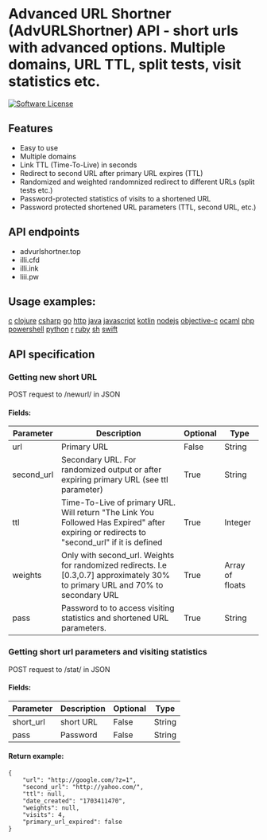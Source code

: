 # Advanced URL Shortner (AdvURLShortner) API - short urls with advanced options. Multiple domains, URL TTL, split tests, visit statistics etc.

[![Software License](https://img.shields.io/badge/license-MIT-brightgreen.svg?style=flat-square)](LICENSE.md)

## Features

- Easy to use
- Multiple domains
- Link TTL (Time-To-Live) in seconds
- Redirect to second URL after primary URL expires (TTL)
- Randomized and weighted randomnized redirect to different URLs (split tests etc.)
- Password-protected statistics of visits to a shortened URL
- Password protected shortened URL parameters (TTL, second URL, etc.)

## API endpoints
- advurlshortner.top
- illi.cfd
- illi.ink
- liii.pw

## Usage examples:

[c](https://github.com/advUrlShortner/API/tree/main/examples/c)
[clojure](https://github.com/advUrlShortner/API/tree/main/examples/clojure)
[csharp](https://github.com/advUrlShortner/API/tree/main/examples/csharp)
[go](https://github.com/advUrlShortner/API/tree/main/examples/go)
[http](https://github.com/advUrlShortner/API/tree/main/examples/http)
[java](https://github.com/advUrlShortner/API/tree/main/examples/java)
[javascript](https://github.com/advUrlShortner/API/tree/main/examples/javascript)
[kotlin](https://github.com/advUrlShortner/API/tree/main/examples/kotlin)
[nodejs](https://github.com/advUrlShortner/API/tree/main/examples/nodejs)
[objective-c](https://github.com/advUrlShortner/API/tree/main/examples/objective-c)
[ocaml](https://github.com/advUrlShortner/API/tree/main/examples/ocaml)
[php](https://github.com/advUrlShortner/API/tree/main/examples/php)
[powershell](https://github.com/advUrlShortner/API/tree/main/examples/powershell)
[python](https://github.com/advUrlShortner/API/tree/main/examples/python)
[r](https://github.com/advUrlShortner/API/tree/main/examples/r)
[ruby](https://github.com/advUrlShortner/API/tree/main/examples/ruby)
[sh](https://github.com/advUrlShortner/API/tree/main/examples/sh)
[swift](https://github.com/advUrlShortner/API/tree/main/examples/swift)

## API specification

### Getting new short URL

POST request to /newurl/ in JSON

#### Fields:

| Parameter | Description | Optional | Type |
| ------ | ------ | ------- | ------ |
| url | Primary URL | False | String |
| second_url | Secondary URL. For randomized output or after expiring primary URL (see ttl parameter) | True | String |
| ttl | Time-To-Live of primary URL. Will return "The Link You Followed Has Expired" after expiring or redirects to "second_url" if it is defined | True | Integer |
| weights | Only with second_url. Weights for randomized redirects. I.e [0.3,0.7]  approximately 30% to primary URL and 70% to secondary URL | True | Array of floats |
| pass | Password to to access visiting statistics and shortened URL parameters. | True | String |

### Getting short url parameters and visiting statistics
POST request to /stat/ in JSON

#### Fields:

| Parameter | Description | Optional | Type |
| ------ | ------ | ------- | ------ |
| short_url | short URL | False | String |
| pass | Password | False | String |

#### Return example:
```
{
	"url": "http://google.com/?z=1",
	"second_url": "http://yahoo.com/",
	"ttl": null,
	"date_created": "1703411470",
	"weights": null,
	"visits": 4,
	"primary_url_expired": false
}
```
